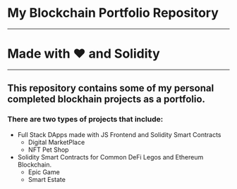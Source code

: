# My Blockchain Portfolio Repository
---

# Made with ❤️ and Solidity
***

## This repository contains some of my personal completed blockhain projects as a portfolio.

### There are two types of projects that include: 
  - Full Stack DApps made with JS Frontend and Solidity Smart Contracts
    * Digital MarketPlace
    * NFT Pet Shop
  - Solidity Smart Contracts for Common DeFi Legos and Ethereum Blockchain.
    * Epic Game
    * Smart Estate

[^1]: Muhammad JarirUddin - Blockchain Engineer | Smart Contract Auditor | Web3 Teacher | Blockchain Consultant | STEM Believer | Physics Enthusiast

      [LinkedIn](https://www.linkedin.com/in/jarir-ju/)
      [Twitter](https://twitter.com/JarirUddin)
